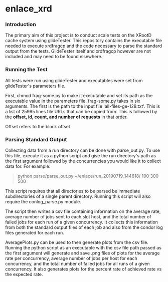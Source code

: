 # enlace_xrd

### Introduction
The primary aim of this project is to conduct scale tests on the XRootD cache system using glideTester. This repository contains the executable file needed to execute xrdfragcp and the code necessary to parse the standard output from the tests. GlideTester itself and xrdfragcp however are not included and may need to be found elsewhere.

### Running the Test

All tests were run using glideTester and executables were set from glideTester's parameters file.

First, chmod frag-some.py to make it executable and set its path as the executable value in the parameters file.
frag-some.py takes in six arguments. The first is the path to the input file 'all-files-ge-128.txt'. This is a list of 25995 lines file URLs that can be copied from. This is followed by the **offset, id, count, and number of requests** in that order.

Offset refers to the block offset 


### Parsing Standard Output

Collecting data from a run directory can be done with parse_out.py. To use this file, execute it as a python script and give the run directory's path as the first argument followed by the concurrencies you would like it to collect data for. For example:
> python parse/parse_out.py ~/enlace/run_20190719_144618/ 100 300 500  

This script requires that all directories to be parsed be immediate subdirectories of a single parent directory. Running this script will also require the conlog_parse.py module.

The script then writes a csv file containing information on the average rate, average number of jobs sent to each slot host, and the total number of failed jobs for each run of a given concurrency. It collects this information from both the standard output files of each job and also from the condor log files generated for each run.

AveragePlots.py can be used to then generate plots from the csv file. Running the python script as an executable with the csv file path passed as the first argument will generate and save .png files of plots for the average rate per concurrency, average number of jobs per host for each concurrency, and the total number of failed jobs for all runs of a given concurrency. It also generates plots for the percent rate of achieved rate vs the expected rate.
